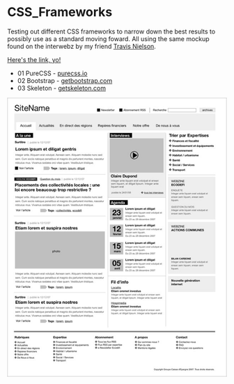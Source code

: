 # CSS_Frameworks

Testing out different CSS frameworks to narrow down the best results to possibly use as a standard moving foward. All using the same mockup found on the interwebz by my friend [Travis Nielson](http://github.com/travisneilson).

[Here's the link, yo!](http://joeybergeron.github.io/CSS_Frameworks/)

- 01 PureCSS - [purecss.io](http://purecss.io) 
- 02 Bootstrap - [getbootstrap.com](http://getbootstrap.com)
- 03 Skeleton - [getskeleton.com](http://getskeleton.com)

![](wireframe.jpg)